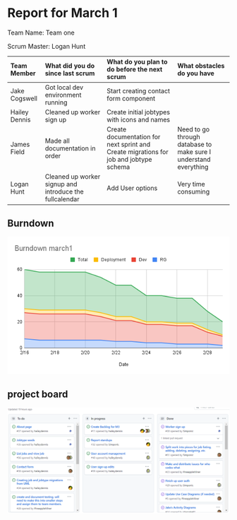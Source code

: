 # Report for March 1

Team Name: Team one

Scrum Master: Logan Hunt

| Team Member | What did you do since last scrum | What do you plan to do before the next scrum | What obstacles do you have |
| :--- | :--- | :--- | :--- |
| Jake Cogswell | Got local dev environment running | Start creating contact form component| |
| Hailey Dennis | Cleaned up worker sign up | Create initial jobtypes with icons and names | |
| James Field | Made all documentation in order | Create documentation for next sprint and Create migrations for job and jobtype schema | Need to go through database to make sure I understand everything |
| Logan Hunt | Cleaned up worker signup and introduce the fullcalendar | Add User options | Very time consuming |

## Burndown

![](burndown_charts/Burndownmarch1.png)

## project board

![](project_board/3.1_github_planning.PNG)

